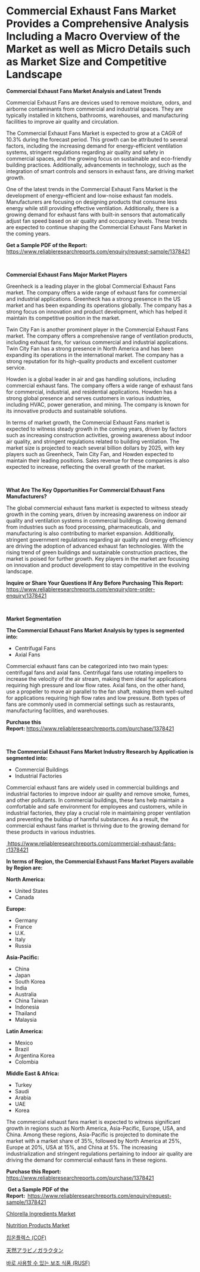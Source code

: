 <p><h1>Commercial Exhaust Fans Market Provides a Comprehensive Analysis Including a Macro Overview of the Market as well as Micro Details such as Market Size and Competitive Landscape</h1></p><p><strong>Commercial Exhaust Fans Market Analysis and Latest Trends</strong></p>
<p><p>Commercial Exhaust Fans are devices used to remove moisture, odors, and airborne contaminants from commercial and industrial spaces. They are typically installed in kitchens, bathrooms, warehouses, and manufacturing facilities to improve air quality and circulation.</p><p>The Commercial Exhaust Fans Market is expected to grow at a CAGR of 10.3% during the forecast period. This growth can be attributed to several factors, including the increasing demand for energy-efficient ventilation systems, stringent regulations regarding air quality and safety in commercial spaces, and the growing focus on sustainable and eco-friendly building practices. Additionally, advancements in technology, such as the integration of smart controls and sensors in exhaust fans, are driving market growth.</p><p>One of the latest trends in the Commercial Exhaust Fans Market is the development of energy-efficient and low-noise exhaust fan models. Manufacturers are focusing on designing products that consume less energy while still providing effective ventilation. Additionally, there is a growing demand for exhaust fans with built-in sensors that automatically adjust fan speed based on air quality and occupancy levels. These trends are expected to continue shaping the Commercial Exhaust Fans Market in the coming years.</p></p>
<p><strong>Get a Sample PDF of the Report:&nbsp;</strong> <a href="https://www.reliableresearchreports.com/enquiry/request-sample/1378421">https://www.reliableresearchreports.com/enquiry/request-sample/1378421</a></p>
<p>&nbsp;</p>
<p><strong>Commercial Exhaust Fans Major Market Players</strong></p>
<p><p>Greenheck is a leading player in the global Commercial Exhaust Fans market. The company offers a wide range of exhaust fans for commercial and industrial applications. Greenheck has a strong presence in the US market and has been expanding its operations globally. The company has a strong focus on innovation and product development, which has helped it maintain its competitive position in the market.</p><p>Twin City Fan is another prominent player in the Commercial Exhaust Fans market. The company offers a comprehensive range of ventilation products, including exhaust fans, for various commercial and industrial applications. Twin City Fan has a strong presence in North America and has been expanding its operations in the international market. The company has a strong reputation for its high-quality products and excellent customer service.</p><p>Howden is a global leader in air and gas handling solutions, including commercial exhaust fans. The company offers a wide range of exhaust fans for commercial, industrial, and residential applications. Howden has a strong global presence and serves customers in various industries, including HVAC, power generation, and mining. The company is known for its innovative products and sustainable solutions.</p><p>In terms of market growth, the Commercial Exhaust Fans market is expected to witness steady growth in the coming years, driven by factors such as increasing construction activities, growing awareness about indoor air quality, and stringent regulations related to building ventilation. The market size is projected to reach several billion dollars by 2025, with key players such as Greenheck, Twin City Fan, and Howden expected to maintain their leading positions. Sales revenue for these companies is also expected to increase, reflecting the overall growth of the market.</p></p>
<p>&nbsp;</p>
<p><strong>What Are The Key Opportunities For Commercial Exhaust Fans Manufacturers?</strong></p>
<p><p>The global commercial exhaust fans market is expected to witness steady growth in the coming years, driven by increasing awareness on indoor air quality and ventilation systems in commercial buildings. Growing demand from industries such as food processing, pharmaceuticals, and manufacturing is also contributing to market expansion. Additionally, stringent government regulations regarding air quality and energy efficiency are driving the adoption of advanced exhaust fan technologies. With the rising trend of green buildings and sustainable construction practices, the market is poised for further growth. Key players in the market are focusing on innovation and product development to stay competitive in the evolving landscape.</p></p>
<p><strong>Inquire or Share Your Questions If Any Before Purchasing This Report:</strong> <a href="https://www.reliableresearchreports.com/enquiry/pre-order-enquiry/1378421">https://www.reliableresearchreports.com/enquiry/pre-order-enquiry/1378421</a></p>
<p>&nbsp;</p>
<p><strong>Market Segmentation</strong></p>
<p><strong>The Commercial Exhaust Fans Market Analysis by types is segmented into:</strong></p>
<p><ul><li>Centrifugal Fans</li><li>Axial Fans</li></ul></p>
<p><p>Commercial exhaust fans can be categorized into two main types: centrifugal fans and axial fans. Centrifugal fans use rotating impellers to increase the velocity of the air stream, making them ideal for applications requiring high pressure and low flow rates. Axial fans, on the other hand, use a propeller to move air parallel to the fan shaft, making them well-suited for applications requiring high flow rates and low pressure. Both types of fans are commonly used in commercial settings such as restaurants, manufacturing facilities, and warehouses.</p></p>
<p><strong>Purchase this Report:&nbsp;</strong><a href="https://www.reliableresearchreports.com/purchase/1378421">https://www.reliableresearchreports.com/purchase/1378421</a></p>
<p>&nbsp;</p>
<p><strong>The Commercial Exhaust Fans Market Industry Research by Application is segmented into:</strong></p>
<p><ul><li>Commercial Buildings</li><li>Industrial Factories</li></ul></p>
<p><p>Commercial exhaust fans are widely used in commercial buildings and industrial factories to improve indoor air quality and remove smoke, fumes, and other pollutants. In commercial buildings, these fans help maintain a comfortable and safe environment for employees and customers, while in industrial factories, they play a crucial role in maintaining proper ventilation and preventing the buildup of harmful substances. As a result, the commercial exhaust fans market is thriving due to the growing demand for these products in various industries.</p></p>
<p><a href="https://www.reliableresearchreports.com/commercial-exhaust-fans-r1378421">&nbsp;https://www.reliableresearchreports.com/commercial-exhaust-fans-r1378421</a></p>
<p><strong>In terms of Region, the Commercial Exhaust Fans Market Players available by Region are:</strong></p>
<p>
    <p> <strong> North America: </strong>
        <ul>
            <li>United States</li>
            <li>Canada</li>
        </ul>
        </p> 
    <p> <strong> Europe: </strong>
        <ul>
            <li>Germany</li>
            <li>France</li>
            <li>U.K.</li>
            <li>Italy</li>
            <li>Russia</li>
        </ul>
        </p> 
    <p> <strong> Asia-Pacific: </strong>
        <ul>
            <li>China</li>
            <li>Japan</li>
            <li>South Korea</li>
            <li>India</li>
            <li>Australia</li>
            <li>China Taiwan</li>
            <li>Indonesia</li>
            <li>Thailand</li>
            <li>Malaysia</li>
        </ul>
        </p> 
    <p> <strong> Latin America: </strong>
        <ul>
            <li>Mexico</li>
            <li>Brazil</li>
            <li>Argentina Korea</li>
            <li>Colombia</li>
        </ul>
        </p> 
    <p> <strong> Middle East & Africa: </strong>
        <ul>
            <li>Turkey</li>
            <li>Saudi</li>
            <li>Arabia</li>
            <li>UAE</li>
            <li>Korea</li>
        </ul>
    </p>
    </p>
<p><p>The commercial exhaust fans market is expected to witness significant growth in regions such as North America, Asia-Pacific, Europe, USA, and China. Among these regions, Asia-Pacific is projected to dominate the market with a market share of 35%, followed by North America at 25%, Europe at 20%, USA at 15%, and China at 5%. The increasing industrialization and stringent regulations pertaining to indoor air quality are driving the demand for commercial exhaust fans in these regions.</p></p>
<p><strong>Purchase this Report: </strong><a href="https://www.reliableresearchreports.com/purchase/1378421">https://www.reliableresearchreports.com/purchase/1378421</a></p>
<p>&nbsp;<strong>Get a Sample PDF of the Report:&nbsp;&nbsp;</strong><a href="https://www.reliableresearchreports.com/enquiry/request-sample/1378421">https://www.reliableresearchreports.com/enquiry/request-sample/1378421</a></p>
<p><strong></strong></p>
<p><p><a href="https://github.com/johnbach50/Market-Research-Report-List-4/blob/main/chlorella-ingredients-market.md">Chlorella Ingredients Market</a></p><p><a href="https://github.com/lylyparadise/Market-Research-Report-List-4/blob/main/nutrition-products-market.md">Nutrition Products Market</a></p><p><a href="https://github.com/giancarlo642004/Market-Research-Report-List-1/blob/main/4632785162946.md">칩온플렉스 (COF)</a></p><p><a href="https://github.com/CarlieShields/Market-Research-Report-List-1/blob/main/9543114152805.md">天然アラビノガラクタン</a></p><p><a href="https://github.com/ZacharyScthmitt4465/Market-Research-Report-List-2/blob/main/9524858162945.md">바로 사용할 수 있는 보조 식품 (RUSF)</a></p></p>